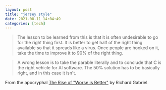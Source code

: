 ```yaml
---
layout: post
title: "jersey style"
date: 2021-08-11 14:04:49
categories: [tech]
---
```


> The lesson to be learned from this is that it is often undesirable to go for the right thing first. It is better to get half of the right thing available so that it spreads like a virus. Once people are hooked on it, take the time to improve it to 90% of the right thing.

> A wrong lesson is to take the parable literally and to conclude that C is the right vehicle for AI software. The 50% solution has to be basically right, and in this case it isn't. 

From the apocryphal [The Rise of "Worse is Better"](https://www.jwz.org/doc/worse-is-better.html) by Richard Gabriel.
